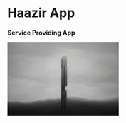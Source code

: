 
# Haazir App

**Service Providing App**

<img src="markdownData/animation/intro.gif" width="250"/>
